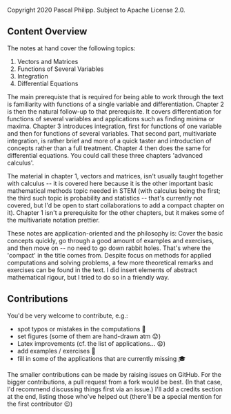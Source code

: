 Copyright 2020 Pascal Philipp. Subject to Apache License 2.0.


## Content Overview

The notes at hand cover the following topics:

1. Vectors and Matrices
2. Functions of Several Variables
3. Integration
4. Differential Equations

The main prerequiste that is required for being able to work through the
text is familiarity with functions of a single variable and differentiation.
Chapter 2 is then the natural follow-up to that prerequisite.
It covers differentiation for functions of several variables and applications
such as finding minima or maxima.
Chapter 3 introduces integration, first for functions of one variable and then
for functions of several variables.
That second part, multivariate integration, is rather brief and more of a
quick taster and introduction of concepts rather than a full treatment.
Chapter 4 then does the same for differential equations.
You could call these three chapters 'advanced calculus'.

The material in chapter 1, vectors and matrices, isn't usually taught together
with calculus -- it is covered here because it is the other important basic
mathematical methods topic needed in STEM
(with calculus being the first; the third such topic is probability and
statistics -- that's currently not covered, but I'd be open to start
collaborations to add a compact chapter on it).
Chapter 1 isn't a prerequisite for the other chapters, but it makes some of
the multivariate notation prettier.

These notes are application-oriented and the philosophy is:
Cover the basic concepts quickly, go through a good amount of examples and
exercises, and then move on -- no need to go down rabbit holes.
That's where the 'compact' in the title comes from. Despite focus on methods
for applied computations and solving problems, a few more theoretical remarks
and exercises can be found in the text.
I did insert elements of abstract mathematical rigour, but I tried to do so in
a friendly way.


## Contributions

You'd be very welcome to contribute, e.g.:

- spot typos or mistakes in the computations :eyes:
- set figures (some of them are hand-drawn atm :worried:)
- Latex improvements (cf. the list of applications... :anguished:)
- add examples / exercises :running:
- fill in some of the applications that are currently missing :mortar_board:

The smaller contributions can be made by raising issues on GitHub.
For the bigger contributions, a pull request from a fork would be best.
(In that case, I'd recommend discussing things first via an issue.)
I'll add a credits section at the end, listing those who've helped out
(there'll be a special mention for the first contributor :wink:)






